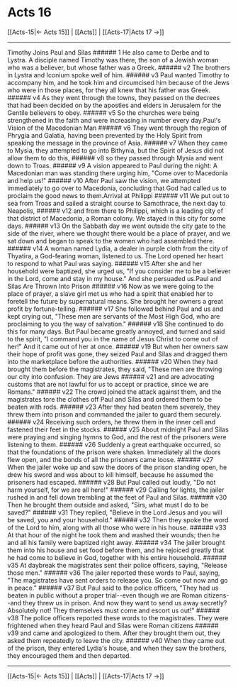 # Acts 16

[[Acts-15|← Acts 15]] | [[Acts]] | [[Acts-17|Acts 17 →]]
***

Timothy Joins Paul and Silas ###### 1 He also came to Derbe and to Lystra. A disciple named Timothy was there, the son of a Jewish woman who was a believer, but whose father was a Greek. ###### v2 The brothers in Lystra and Iconium spoke well of him. ###### v3 Paul wanted Timothy to accompany him, and he took him and circumcised him because of the Jews who were in those places, for they all knew that his father was Greek. ###### v4 As they went through the towns, they passed on the decrees that had been decided on by the apostles and elders in Jerusalem for the Gentile believers to obey. ###### v5 So the churches were being strengthened in the faith and were increasing in number every day.Paul's Vision of the Macedonian Man ###### v6 They went through the region of Phrygia and Galatia, having been prevented by the Holy Spirit from speaking the message in the province of Asia. ###### v7 When they came to Mysia, they attempted to go into Bithynia, but the Spirit of Jesus did not allow them to do this, ###### v8 so they passed through Mysia and went down to Troas. ###### v9 A vision appeared to Paul during the night: A Macedonian man was standing there urging him, "Come over to Macedonia and help us!" ###### v10 After Paul saw the vision, we attempted immediately to go over to Macedonia, concluding that God had called us to proclaim the good news to them.Arrival at Philippi ###### v11 We put out to sea from Troas and sailed a straight course to Samothrace, the next day to Neapolis, ###### v12 and from there to Philippi, which is a leading city of that district of Macedonia, a Roman colony. We stayed in this city for some days. ###### v13 On the Sabbath day we went outside the city gate to the side of the river, where we thought there would be a place of prayer, and we sat down and began to speak to the women who had assembled there. ###### v14 A woman named Lydia, a dealer in purple cloth from the city of Thyatira, a God-fearing woman, listened to us. The Lord opened her heart to respond to what Paul was saying. ###### v15 After she and her household were baptized, she urged us, "If you consider me to be a believer in the Lord, come and stay in my house." And she persuaded us.Paul and Silas Are Thrown Into Prison ###### v16 Now as we were going to the place of prayer, a slave girl met us who had a spirit that enabled her to foretell the future by supernatural means. She brought her owners a great profit by fortune-telling. ###### v17 She followed behind Paul and us and kept crying out, "These men are servants of the Most High God, who are proclaiming to you the way of salvation." ###### v18 She continued to do this for many days. But Paul became greatly annoyed, and turned and said to the spirit, "I command you in the name of Jesus Christ to come out of her!" And it came out of her at once. ###### v19 But when her owners saw their hope of profit was gone, they seized Paul and Silas and dragged them into the marketplace before the authorities. ###### v20 When they had brought them before the magistrates, they said, "These men are throwing our city into confusion. They are Jews ###### v21 and are advocating customs that are not lawful for us to accept or practice, since we are Romans." ###### v22 The crowd joined the attack against them, and the magistrates tore the clothes off Paul and Silas and ordered them to be beaten with rods. ###### v23 After they had beaten them severely, they threw them into prison and commanded the jailer to guard them securely. ###### v24 Receiving such orders, he threw them in the inner cell and fastened their feet in the stocks. ###### v25 About midnight Paul and Silas were praying and singing hymns to God, and the rest of the prisoners were listening to them. ###### v26 Suddenly a great earthquake occurred, so that the foundations of the prison were shaken. Immediately all the doors flew open, and the bonds of all the prisoners came loose. ###### v27 When the jailer woke up and saw the doors of the prison standing open, he drew his sword and was about to kill himself, because he assumed the prisoners had escaped. ###### v28 But Paul called out loudly, "Do not harm yourself, for we are all here!" ###### v29 Calling for lights, the jailer rushed in and fell down trembling at the feet of Paul and Silas. ###### v30 Then he brought them outside and asked, "Sirs, what must I do to be saved?" ###### v31 They replied, "Believe in the Lord Jesus and you will be saved, you and your household." ###### v32 Then they spoke the word of the Lord to him, along with all those who were in his house. ###### v33 At that hour of the night he took them and washed their wounds; then he and all his family were baptized right away. ###### v34 The jailer brought them into his house and set food before them, and he rejoiced greatly that he had come to believe in God, together with his entire household. ###### v35 At daybreak the magistrates sent their police officers, saying, "Release those men." ###### v36 The jailer reported these words to Paul, saying, "The magistrates have sent orders to release you. So come out now and go in peace." ###### v37 But Paul said to the police officers, "They had us beaten in public without a proper trial--even though we are Roman citizens--and they threw us in prison. And now they want to send us away secretly? Absolutely not! They themselves must come and escort us out!" ###### v38 The police officers reported these words to the magistrates. They were frightened when they heard Paul and Silas were Roman citizens ###### v39 and came and apologized to them. After they brought them out, they asked them repeatedly to leave the city. ###### v40 When they came out of the prison, they entered Lydia's house, and when they saw the brothers, they encouraged them and then departed.

***
[[Acts-15|← Acts 15]] | [[Acts]] | [[Acts-17|Acts 17 →]]

